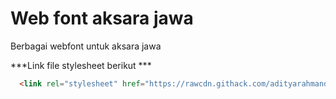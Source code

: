 # Web font aksara jawa

Berbagai webfont untuk aksara jawa

***Link file stylesheet berikut ***

```html
  <link rel="stylesheet" href="https://rawcdn.githack.com/adityarahmanda/aksara-jawa-webfont/cf40b756b00cbc13d4bd2a08046c23bf43dde905/aksara-jawa.css">
```
